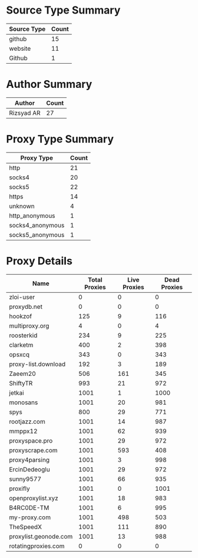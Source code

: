# Source Type Summary

| Source Type | Count |
|-------------|-------|
| github | 15 |
| website | 11 |
| Github | 1 |


# Author Summary

| Author | Count |
|--------|-------|
| Rizsyad AR | 27 |


# Proxy Type Summary

| Proxy Type | Count |
|------------|-------|
| http | 21 |
| socks4 | 20 |
| socks5 | 22 |
| https | 14 |
| unknown | 4 |
| http_anonymous | 1 |
| socks4_anonymous | 1 |
| socks5_anonymous | 1 |


# Proxy Details

| Name | Total Proxies | Live Proxies | Dead Proxies |
|------|---------------|--------------|---------------|
| zloi-user | 0 | 0 | 0 |
| proxydb.net | 0 | 0 | 0 |
| hookzof | 125 | 9 | 116 |
| multiproxy.org | 4 | 0 | 4 |
| roosterkid | 234 | 9 | 225 |
| clarketm | 400 | 2 | 398 |
| opsxcq | 343 | 0 | 343 |
| proxy-list.download | 192 | 3 | 189 |
| Zaeem20 | 506 | 161 | 345 |
| ShiftyTR | 993 | 21 | 972 |
| jetkai | 1001 | 1 | 1000 |
| monosans | 1001 | 20 | 981 |
| spys | 800 | 29 | 771 |
| rootjazz.com | 1001 | 14 | 987 |
| mmppx12 | 1001 | 62 | 939 |
| proxyspace.pro | 1001 | 29 | 972 |
| proxyscrape.com | 1001 | 593 | 408 |
| proxy4parsing | 1001 | 3 | 998 |
| ErcinDedeoglu | 1001 | 29 | 972 |
| sunny9577 | 1001 | 66 | 935 |
| proxifly | 1001 | 0 | 1001 |
| openproxylist.xyz | 1001 | 18 | 983 |
| B4RC0DE-TM | 1001 | 6 | 995 |
| my-proxy.com | 1001 | 498 | 503 |
| TheSpeedX | 1001 | 111 | 890 |
| proxylist.geonode.com | 1001 | 13 | 988 |
| rotatingproxies.com | 0 | 0 | 0 |
